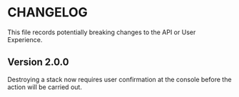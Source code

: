 # CHANGELOG

This file records potentially breaking changes to the API or User Experience.

## Version 2.0.0

Destroying a stack now requires user confirmation at the console before the action will be carried out.
